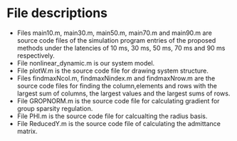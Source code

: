 # File descriptions
* Files main10.m, main30.m, main50.m, main70.m and main90.m are source code files of the simulation program entries of the proposed methods under the latencies of  10 ms, 30 ms, 50 ms, 70 ms and 90 ms respectively.
* File nonlinear_dynamic.m is our system model.
* File plotW.m is the source code file for drawing system structure.
* Files findmaxNcol.m, findmaxNindex.m and findmaxNrow.m are the source code files for finding the column,elements and rows with the largest sum of columns, the largest values and the largest sums of rows.  
* File GROPNORM.m is the source code file for calculating gradient for group sparsity regulation.
* File PHI.m is the source code file for calcualting the radius basis.
* File ReducedY.m is the source code file of calculating the admittance matrix.



